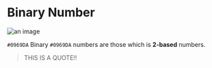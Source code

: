 # Binary Number

![an image](https://img.shields.io/badge/<>-<BINARYNUMBER>-<BLUE>)

`#0969DA` Binary `#0969DA` numbers are those which is **2-based** numbers.

> THIS IS A QUOTE!!
